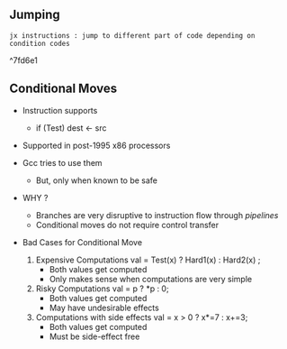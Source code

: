 ## Jumping
	jx instructions : jump to different part of code depending on condition codes

^7fd6e1

## Conditional Moves
- Instruction supports
	- if (Test) dest <- src
- Supported in post-1995 x86 processors
- Gcc tries to use them
	- But, only when known to be safe
- WHY ?
	- Branches are very disruptive to instruction flow through *pipelines*
	- Conditional moves do not require control transfer

- Bad Cases for Conditional Move
	1. Expensive Computations
		val = Test(x) ? Hard1(x) : Hard2(x) ;
		- Both values get computed
		- Only makes sense when computations are very simple
	2. Risky Computations
		val = p ? \*p : 0;
		- Both values get computed
		- May have undesirable effects
	3. Computations with side effects
		val = x > 0 ? x*=7 : x+=3;
		- Both values get computed
		- Must be side-effect free